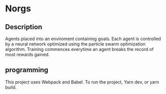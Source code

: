 # Norgs

## Description

Agents placed into an enviroment containing goals. Each agent is controlled by a neural network optimized using the particle swarm optimization algorithm. Training commences everytime an agent breaks the record of most rewards gained.

## programming

This project uses Webpack and Babel. To run the project, Yarn dev, or yarn build.
